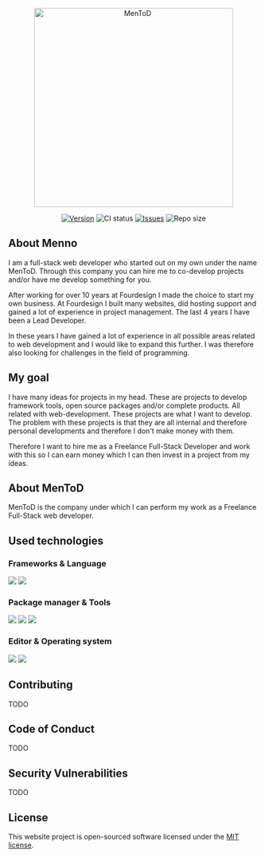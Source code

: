 <p align="center"><a href="https://laravel.com" target="_blank"><img src="https://i.postimg.cc/nhCJBw2D/Logo-Men-To-D-regular-2x.png" width="400" alt="MenToD"></a></p>

<p align="center">
<a href="https://github.com/MenToD-development/website-mentod/releases"><img src="https://img.shields.io/github/v/release/MenToD-Development/website-mentod" alt="Version" /></a>
<img src="https://img.shields.io/github/workflow/status/MenToD-development/website-mentod/Laravel/main" alt="CI status" />
<a href="https://https://github.com/MenToD-development/website-mentod/issues"><img src="https://img.shields.io/github/issues-raw/MenToD-Development/website-mentod" alt="Issues" /></a>
<img src="https://img.shields.io/github/repo-size/MenToD-Development/website-mentod" alt="Repo size" />
</p>

## About Menno

I am a full-stack web developer who started out on my own under the name MenToD. Through this company you can hire me to co-develop projects and/or have me develop something for you.

After working for over 10 years at Fourdesign I made the choice to start my own business. At Fourdesign I built many websites, did hosting support and gained a lot of experience in project management. The last 4 years I have been a Lead Developer.

In these years I have gained a lot of experience in all possible areas related to web development and I would like to expand this further. I was therefore also looking for challenges in the field of programming.

## My goal

I have many ideas for projects in my head. These are projects to develop framework tools, open source packages and/or complete products. All related with web-development. These projects are what I want to develop. The problem with these projects is that they are all internal and therefore personal developments and therefore I don't make money with them.

Therefore I want to hire me as a Freelance Full-Stack Developer and work with this so I can earn money which I can then invest in a project from my ideas.

## About MenToD

MenToD is the company under which I can perform my work as a Freelance Full-Stack web developer.

## Used technologies

### Frameworks & Language
<a href="https://www.php.net/" target="_blank"><img src="https://img.shields.io/badge/PHP-777BB4?style=for-the-badge&logo=php&logoColor=white" /></a>
<a href="https://laravel.com" target="_blank"><img src="https://img.shields.io/badge/Laravel-FF2D20?style=for-the-badge&logo=laravel&logoColor=white" /></a>
### Package manager & Tools 
<a href="https://www.npmjs.com/" target="_blank"><img src="https://img.shields.io/badge/npm-CB3837?style=for-the-badge&logo=npm&logoColor=white" /></a>
<a href="https://getcomposer.org/" target="_blank"><img src="https://img.shields.io/badge/Composer-885630?style=for-the-badge&logo=Composer&logoColor=white" /></a>
<a href="https://www.github.com/" target="_blank"><img src="https://img.shields.io/badge/GitHub-100000?style=for-the-badge&logo=github&logoColor=white" /></a>
### Editor & Operating system 
<a href="https://www.jetbrains.com/phpstorm/" target="_blank"><img src="https://img.shields.io/badge/-PHPStorm-181717?style=for-the-badge&logo=phpstorm&logoColor=white" /></a>
<a href="https://www.apple.com/" target="_blank"><img src="https://img.shields.io/badge/mac%20os-000000?style=for-the-badge&logo=apple&logoColor=white" /></a>

## Contributing

TODO

## Code of Conduct

TODO

## Security Vulnerabilities

TODO

## License

This website project is open-sourced software licensed under the [MIT license](https://opensource.org/licenses/MIT).
